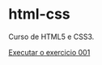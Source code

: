 # html-css
Curso de HTML5 e CSS3.

<a href="https://gabrielmatos20.github.io/html-css/exercicios/ex001/index.html">Executar o exercicio 001</a>